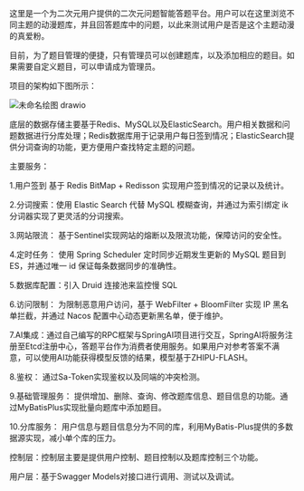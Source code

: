 这里是一个为二次元用户提供的二次元问题智能答题平台。用户可以在这里浏览不同主题的动漫题库，并且回答题库中的问题，以此来测试用户是否是这个主题动漫的真爱粉。

目前，为了题目管理的便捷，只有管理员可以创建题库，以及添加相应的题目。如果需要自定义题目，可以申请成为管理员。

项目的架构如下图所示：

![未命名绘图 drawio](https://github.com/user-attachments/assets/ca840040-1fc7-47ba-9d52-eea11c427c1f)

底层的数据存储主要基于Redis、MySQL以及ElasticSearch。用户相关数据和问题数据进行分库处理；Redis数据库用于记录用户每日签到情况；ElasticSearch提供分词查询的功能，更方便用户查找特定主题的问题。

主要服务：

1.用户签到 基于 Redis BitMap + Redisson 实现用户签到情况的记录以及统计。

2.分词搜索：使用 Elastic Search 代替 MySQL 模糊查询，并通过为索引绑定 ik 分词器实现了更灵活的分词搜索。

3.网站限流： 基于Sentinel实现网站的熔断以及限流功能，保障访问的安全性。

4.定时任务： 使用 Spring Scheduler 定时同步近期发生更新的 MySQL 题目到 ES，并通过唯一 id 保证每条数据同步的准确性。

5.数据库配置：引入 Druid 连接池来监控慢 SQL

6.访问限制： 为限制恶意用户访问，基于 WebFilter + BloomFilter 实现 IP 黑名单拦截，并通过 Nacos 配置中心动态更新黑名单，便于维护。

7.AI集成：通过自己编写的RPC框架与SpringAI项目进行交互，SpringAI将服务注册至Etcd注册中心，答题平台作为消费者使用服务。如果用户对参考答案不满意，可以使用AI功能获得模型反馈的结果，模型基于ZHIPU-FLASH。

8.鉴权： 通过Sa-Token实现鉴权以及同端的冲突检测。

9.基础管理服务： 提供增加、删除、查询、修改题库信息、题目信息的功能。通过MyBatisPlus实现批量向题库中添加题目。

10.分库服务： 用户信息与题目信息分为不同的库，利用MyBatis-Plus提供的多数据源实现，减小单个库的压力。

控制层：控制层主要是提供用户控制、题目控制以及题库控制三个功能。

用户层：基于Swagger Models对接口进行调用、测试以及调试。
